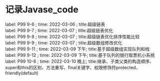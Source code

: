 # 记录Javase_code
label: P99 9-6  ; time: 2022-03-06 ; title:超级链表<br />
label: P99 9-7  ; time: 2022-03-07 ; title:超级链表优化<br />
label: P99 9-8  ; time: 2022-03-07 ; title:超级链表优化排序性能比较<br />
label: P99 9-9  ; time: 2022-03-07 ; title:超级数组修改优化<br />
label: P99 9-11 ; time: 2022-03-09 下午; title:基于超级数组实现队列和栈<br />
label: P99 9-12 ; time: 2022-03-09 下午; title:基于队列的银行取票机小系统<br />
label: P99 10-6 ; time: 2022-03-10 晚上; title:继承、子类父类的构造顺序、super和this的区别、方法重写、final关键字、权限修饰符protected、friendly(default)<br />



